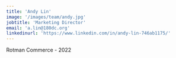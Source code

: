 ```yaml
---
title: 'Andy Lin'
image: '/images/team/andy.jpg'
jobtitle: 'Marketing Director'
email: 'a.lin@180dc.org'
linkedinurl: 'https://www.linkedin.com/in/andy-lin-746ab1175/'
---
```


Rotman Commerce - 2022
